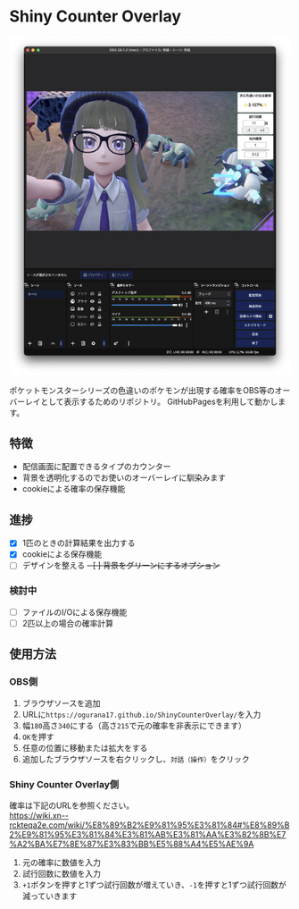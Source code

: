 # Shiny Counter Overlay

![screenshot](src/sreenshot2023-01-13%2021.02.19.png)

ポケットモンスターシリーズの色違いのポケモンが出現する確率をOBS等のオーバーレイとして表示するためのリポジトリ。
GitHubPagesを利用して動かします。

## 特徴

- 配信画面に配置できるタイプのカウンター
- 背景を透明化するのでお使いのオーバーレイに馴染みます
- cookieによる確率の保存機能

## 進捗

- [x] 1匹のときの計算結果を出力する
- [x] cookieによる保存機能
- [ ] デザインを整える
~~- [ ] 背景をグリーンにするオプション~~

### 検討中

- [ ] ファイルのI/Oによる保存機能
- [ ] 2匹以上の場合の確率計算

## 使用方法

### OBS側

1. ブラウザソースを追加
2. URLに`https://ogurana17.github.io/ShinyCounterOverlay/`を入力
3. 幅`180`高さ`340`にする（高さ`215`で元の確率を非表示にできます）
4. `OK`を押す
5. 任意の位置に移動または拡大をする
6. 追加したブラウザソースを右クリックし、`対話（操作）`をクリック

### Shiny Counter Overlay側

確率は下記のURLを参照ください。  
https://wiki.xn--rckteqa2e.com/wiki/%E8%89%B2%E9%81%95%E3%81%84#%E8%89%B2%E9%81%95%E3%81%84%E3%81%AB%E3%81%AA%E3%82%8B%E7%A2%BA%E7%8E%87%E3%83%BB%E5%88%A4%E5%AE%9A

1. 元の確率に数値を入力
2. 試行回数に数値を入力
3. `+1`ボタンを押すと1ずつ試行回数が増えていき、`-1`を押すと1ずつ試行回数が減っていきます
